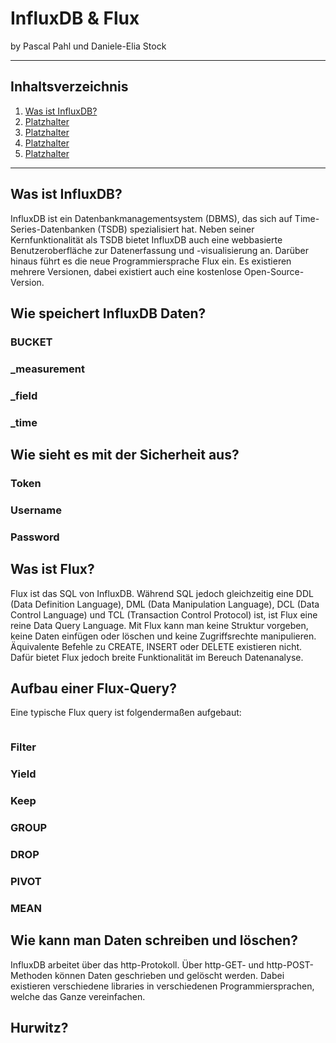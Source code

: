 # InfluxDB & Flux
<p>by Pascal Pahl und Daniele-Elia Stock</p>

---

## Inhaltsverzeichnis
1. [Was ist InfluxDB?](#first)
2. [Platzhalter](#second)
3. [Platzhalter](#third)
4. [Platzhalter](#fourth)
5. [Platzhalter](#fifth)

---

## <a name="first"></a>Was ist InfluxDB?

InfluxDB ist ein Datenbankmanagementsystem (DBMS), das sich auf Time-Series-Datenbanken (TSDB) spezialisiert hat.
Neben seiner Kernfunktionalität als TSDB bietet InfluxDB auch eine webbasierte Benutzeroberfläche zur Datenerfassung und -visualisierung an.
Darüber hinaus führt es die neue Programmiersprache Flux ein.
Es existieren mehrere Versionen, dabei existiert auch eine kostenlose Open-Source-Version.

## Wie speichert InfluxDB Daten?

### BUCKET

### _measurement

### _field

### _time

## Wie sieht es mit der Sicherheit aus?

### Token

### Username

### Password

## <a name="second"></a>Was ist Flux?

Flux ist das SQL von InfluxDB.
Während SQL jedoch gleichzeitig eine DDL (Data Definition Language), DML (Data Manipulation Language), DCL (Data Control Language) und TCL (Transaction Control Protocol) ist,
ist Flux eine reine Data Query Language.
Mit Flux kann man keine Struktur vorgeben, keine Daten einfügen oder löschen und keine Zugriffsrechte manipulieren.
Äquivalente Befehle zu CREATE, INSERT oder DELETE existieren nicht.
Dafür bietet Flux jedoch breite Funktionalität im Bereuch Datenanalyse.

## <a name="third"></a>Aufbau einer Flux-Query?

Eine typische Flux query ist folgendermaßen aufgebaut:
```
```

### Filter

### Yield

### Keep

### GROUP

### DROP

### PIVOT

### MEAN

## <a name="fourth"></a>Wie kann man Daten schreiben und löschen?

InfluxDB arbeitet über das http-Protokoll. Über http-GET- und http-POST-Methoden können Daten geschrieben und gelöscht werden.
Dabei existieren verschiedene libraries in verschiedenen Programmiersprachen, welche das Ganze vereinfachen.

## <a name="fifth"></a>Hurwitz?